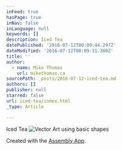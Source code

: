 ```yaml
---
inFeed: true
hasPage: true
inNav: false
inLanguage: null
keywords: []
description: Iced Tea
datePublished: '2016-07-12T00:09:44.297Z'
dateModified: '2016-07-12T00:09:31.380Z'
title: ''
author:
  - name: Mike Thomas
    url: mikethomas.ca
sourcePath: _posts/2016-07-12-iced-tea.md
authors: []
publisher: null
starred: false
url: iced-tea/index.html
_type: Article

---
```

Iced Tea
![Vector Art using basic shapes](https://the-grid-user-content.s3-us-west-2.amazonaws.com/202670c2-ff54-4efe-b237-b331292403f8.jpg)

Created with the [Assembly App][0].

[0]: http://assemblyapp.co/